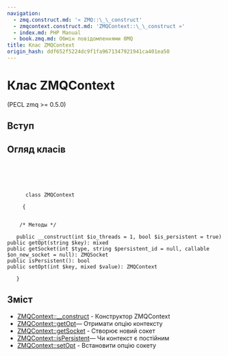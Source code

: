 ```yaml
---
navigation:
  - zmq.construct.md: '« ZMQ::\_\_construct'
  - zmqcontext.construct.md: 'ZMQContext::\_\_construct »'
  - index.md: PHP Manual
  - book.zmq.md: Обмін повідомленнями 0MQ
title: Клас ZMQContext
origin_hash: ddf652f5224dc9f1fa9671347921941ca401ea50
---
```

# Клас ZMQContext

(PECL zmq >= 0.5.0)

## Вступ

## Огляд класів

```classsynopsis


    
    
     
      class ZMQContext
     
     {
    

    /* Методы */
    
   public __construct(int $io_threads = 1, bool $is_persistent = true)
public getOpt(string $key): mixed
public getSocket(int $type, string $persistent_id = null, callable $on_new_socket = null): ZMQSocket
public isPersistent(): bool
public setOpt(int $key, mixed $value): ZMQContext

   }
```

## Зміст

-   [ZMQContext::\_\_construct](zmqcontext.construct.md) \- Конструктор ZMQContext
-   [ZMQContext::getOpt](zmqcontext.getopt.md)— Отримати опцію контексту
-   [ZMQContext::getSocket](zmqcontext.getsocket.md) \- Створює новий сокет
-   [ZMQContext::isPersistent](zmqcontext.ispersistent.md)— Чи контекст є постійним
-   [ZMQContext::setOpt](zmqcontext.setopt.md) \- Встановити опцію сокету

